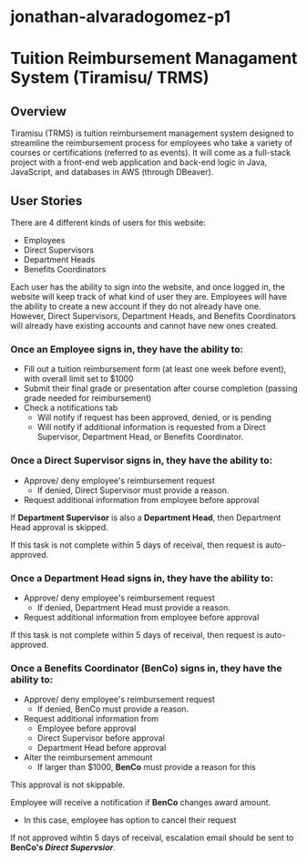 # jonathan-alvaradogomez-p1
# Tuition Reimbursement Managament System (Tiramisu/ TRMS)

## Overview
Tiramisu (TRMS) is tuition reimbursement management system designed to streamline the reimbursement process for employees who take a variety of courses or certifications (referred to as events). It will come as a full-stack project with a front-end web application and back-end logic in Java, JavaScript, and databases in AWS (through DBeaver).

## User Stories
There are 4 different kinds of users for this website:
  - Employees
  - Direct Supervisors 
  - Department Heads
  - Benefits Coordinators 

Each user has the ability to sign into the website, and once logged in, the website will keep track of what kind of user they are. Employees will have the ability to create a new account if they do not already have one. However, Direct Supervisors, Department Heads, and Benefits Coordinators will already have existing accounts and cannot have new ones created. 

### Once an **Employee** signs in, they have the ability to:
  - Fill out a tuition reimbursement form (at least one week before event), with overall limit set to $1000 
  - Submit their final grade or presentation after course completion (passing grade needed for reimbursement)
  - Check a notifications tab
    - Will notify if request has been approved, denied, or is pending
    - Will notify if additional information is requested from a Direct Supervisor, Department Head, or Benefits Coordinator.


### Once a **Direct Supervisor** signs in, they have the ability to:
  - Approve/ deny employee's reimbursement request
    - If denied, Direct Supervisor must provide a reason. 
  - Request additional information from employee before approval

If **Department Supervisor** is also a **Department Head**, then Department Head approval is skipped.

If this task is not complete within 5 days of receival, then request is auto-approved. 


### Once a **Department Head** signs in, they have the ability to:
  - Approve/ deny employee's reimbursement request
    - If denied, Department Head must provide a reason. 
  - Request additional information from employee before approval

If this task is not complete within 5 days of receival, then request is auto-approved. 


### Once a **Benefits Coordinator (BenCo)** signs in, they have the ability to:
  - Approve/ deny employee's reimbursement request
    - If denied, BenCo must provide a reason. 
  - Request additional information from 
    - Employee before approval
    - Direct Supervisor before approval
    - Department Head before approval
  - Alter the reimbursement ammount
    - If larger than $1000, **BenCo** must provide a reason for this 

This approval is not skippable.  

Employee will receive a notification if **BenCo** changes award amount. 
  - In this case, employee has option to cancel their request

If not approved wihtin 5 days of receival, escalation email should be sent to **BenCo's _Direct Supervsior_**. 
